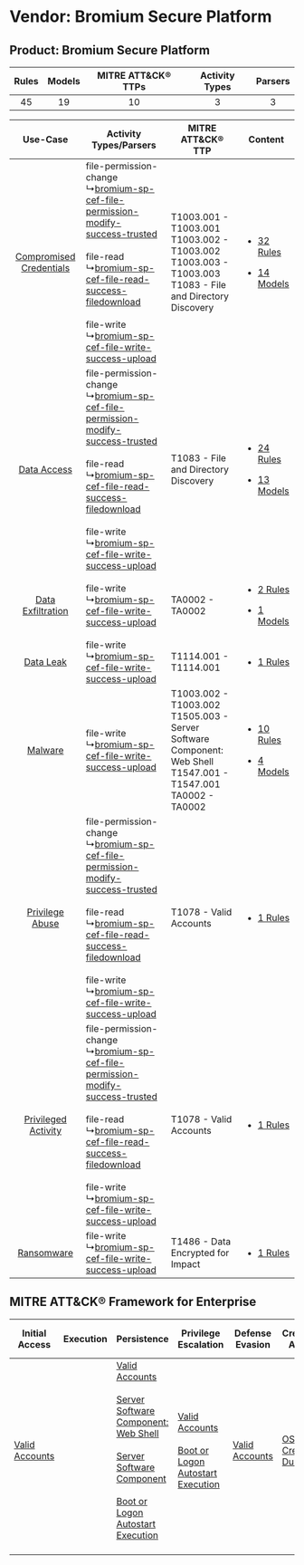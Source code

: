 Vendor: Bromium Secure Platform
===============================
Product: Bromium Secure Platform
--------------------------------
| Rules | Models | MITRE ATT&CK® TTPs | Activity Types | Parsers |
|:-----:|:------:|:------------------:|:--------------:|:-------:|
|  45   |   19   |         10         |       3        |    3    |

|    Use-Case    | Activity Types/Parsers    | MITRE ATT&CK® TTP    | Content    |
|:----:| ---- | ---- | ---- |
| [Compromised Credentials](../../../UseCases/uc_compromised_credentials.md) |  file-permission-change<br> ↳[bromium-sp-cef-file-permission-modify-success-trusted](Ps/pC_bromiumspceffilepermissionmodifysuccesstrusted.md)<br><br> file-read<br> ↳[bromium-sp-cef-file-read-success-filedownload](Ps/pC_bromiumspceffilereadsuccessfiledownload.md)<br><br> file-write<br> ↳[bromium-sp-cef-file-write-success-upload](Ps/pC_bromiumspceffilewritesuccessupload.md)<br> | T1003.001 - T1003.001<br>T1003.002 - T1003.002<br>T1003.003 - T1003.003<br>T1083 - File and Directory Discovery<br>       | [<ul><li>32 Rules</li></ul><ul><li>14 Models</li></ul>](RM/r_m_bromium_secure_platform_bromium_secure_platform_Compromised_Credentials.md) |
|    [Data Access](../../../UseCases/uc_data_access.md)    |  file-permission-change<br> ↳[bromium-sp-cef-file-permission-modify-success-trusted](Ps/pC_bromiumspceffilepermissionmodifysuccesstrusted.md)<br><br> file-read<br> ↳[bromium-sp-cef-file-read-success-filedownload](Ps/pC_bromiumspceffilereadsuccessfiledownload.md)<br><br> file-write<br> ↳[bromium-sp-cef-file-write-success-upload](Ps/pC_bromiumspceffilewritesuccessupload.md)<br> | T1083 - File and Directory Discovery<br>    | [<ul><li>24 Rules</li></ul><ul><li>13 Models</li></ul>](RM/r_m_bromium_secure_platform_bromium_secure_platform_Data_Access.md)    |
|       [Data Exfiltration](../../../UseCases/uc_data_exfiltration.md)       |  file-write<br> ↳[bromium-sp-cef-file-write-success-upload](Ps/pC_bromiumspceffilewritesuccessupload.md)<br>    | TA0002 - TA0002<br>    | [<ul><li>2 Rules</li></ul><ul><li>1 Models</li></ul>](RM/r_m_bromium_secure_platform_bromium_secure_platform_Data_Exfiltration.md)         |
|    [Data Leak](../../../UseCases/uc_data_leak.md)    |  file-write<br> ↳[bromium-sp-cef-file-write-success-upload](Ps/pC_bromiumspceffilewritesuccessupload.md)<br>    | T1114.001 - T1114.001<br>    | [<ul><li>1 Rules</li></ul>](RM/r_m_bromium_secure_platform_bromium_secure_platform_Data_Leak.md)    |
|    [Malware](../../../UseCases/uc_malware.md)    |  file-write<br> ↳[bromium-sp-cef-file-write-success-upload](Ps/pC_bromiumspceffilewritesuccessupload.md)<br>    | T1003.002 - T1003.002<br>T1505.003 - Server Software Component: Web Shell<br>T1547.001 - T1547.001<br>TA0002 - TA0002<br> | [<ul><li>10 Rules</li></ul><ul><li>4 Models</li></ul>](RM/r_m_bromium_secure_platform_bromium_secure_platform_Malware.md)    |
|         [Privilege Abuse](../../../UseCases/uc_privilege_abuse.md)         |  file-permission-change<br> ↳[bromium-sp-cef-file-permission-modify-success-trusted](Ps/pC_bromiumspceffilepermissionmodifysuccesstrusted.md)<br><br> file-read<br> ↳[bromium-sp-cef-file-read-success-filedownload](Ps/pC_bromiumspceffilereadsuccessfiledownload.md)<br><br> file-write<br> ↳[bromium-sp-cef-file-write-success-upload](Ps/pC_bromiumspceffilewritesuccessupload.md)<br> | T1078 - Valid Accounts<br>    | [<ul><li>1 Rules</li></ul>](RM/r_m_bromium_secure_platform_bromium_secure_platform_Privilege_Abuse.md)    |
|     [Privileged Activity](../../../UseCases/uc_privileged_activity.md)     |  file-permission-change<br> ↳[bromium-sp-cef-file-permission-modify-success-trusted](Ps/pC_bromiumspceffilepermissionmodifysuccesstrusted.md)<br><br> file-read<br> ↳[bromium-sp-cef-file-read-success-filedownload](Ps/pC_bromiumspceffilereadsuccessfiledownload.md)<br><br> file-write<br> ↳[bromium-sp-cef-file-write-success-upload](Ps/pC_bromiumspceffilewritesuccessupload.md)<br> | T1078 - Valid Accounts<br>    | [<ul><li>1 Rules</li></ul>](RM/r_m_bromium_secure_platform_bromium_secure_platform_Privileged_Activity.md)    |
|    [Ransomware](../../../UseCases/uc_ransomware.md)    |  file-write<br> ↳[bromium-sp-cef-file-write-success-upload](Ps/pC_bromiumspceffilewritesuccessupload.md)<br>    | T1486 - Data Encrypted for Impact<br>    | [<ul><li>1 Rules</li></ul>](RM/r_m_bromium_secure_platform_bromium_secure_platform_Ransomware.md)    |

MITRE ATT&CK® Framework for Enterprise
--------------------------------------
| Initial Access                                                      | Execution | Persistence                                                                                                                                                                                                                                                                                                                          | Privilege Escalation                                                                                                                                      | Defense Evasion                                                     | Credential Access                                                          | Discovery                                                                         | Lateral Movement | Collection                                                            | Command and Control | Exfiltration | Impact                                                                         |
| ------------------------------------------------------------------- | --------- | ------------------------------------------------------------------------------------------------------------------------------------------------------------------------------------------------------------------------------------------------------------------------------------------------------------------------------------ | --------------------------------------------------------------------------------------------------------------------------------------------------------- | ------------------------------------------------------------------- | -------------------------------------------------------------------------- | --------------------------------------------------------------------------------- | ---------------- | --------------------------------------------------------------------- | ------------------- | ------------ | ------------------------------------------------------------------------------ |
| [Valid Accounts](https://attack.mitre.org/techniques/T1078)<br><br> |           | [Valid Accounts](https://attack.mitre.org/techniques/T1078)<br><br>[Server Software Component: Web Shell](https://attack.mitre.org/techniques/T1505/003)<br><br>[Server Software Component](https://attack.mitre.org/techniques/T1505)<br><br>[Boot or Logon Autostart Execution](https://attack.mitre.org/techniques/T1547)<br><br> | [Valid Accounts](https://attack.mitre.org/techniques/T1078)<br><br>[Boot or Logon Autostart Execution](https://attack.mitre.org/techniques/T1547)<br><br> | [Valid Accounts](https://attack.mitre.org/techniques/T1078)<br><br> | [OS Credential Dumping](https://attack.mitre.org/techniques/T1003)<br><br> | [File and Directory Discovery](https://attack.mitre.org/techniques/T1083)<br><br> |                  | [Email Collection](https://attack.mitre.org/techniques/T1114)<br><br> |                     |              | [Data Encrypted for Impact](https://attack.mitre.org/techniques/T1486)<br><br> |